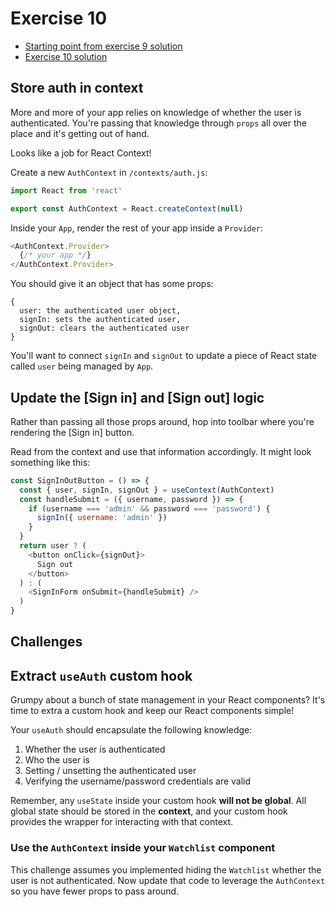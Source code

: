 # Exercise 10

- [Starting point from exercise 9 solution](https://github.com/AndrewSouthpaw/webdev/tree/exercise-9-solution/projects/rmdb)
- [Exercise 10 solution](https://github.com/AndrewSouthpaw/webdev/tree/exercise-10-solution/projects/rmdb)

## Store auth in context

More and more of your app relies on knowledge of whether the user is authenticated. You're passing that knowledge through `props` all over the place and it's getting out of hand.

Looks like a job for React Context!

Create a new `AuthContext` in `/contexts/auth.js`:

```javascript
import React from 'react'

export const AuthContext = React.createContext(null)
```

Inside your `App`, render the rest of your app inside a `Provider`:

```javascript
<AuthContext.Provider>
  {/* your app */}
</AuthContext.Provider>
```

You should give it an object that has some props:

```
{
  user: the authenticated user object,
  signIn: sets the authenticated user,
  signOut: clears the authenticated user
}
```

You'll want to connect `signIn` and `signOut` to update a piece of React state called `user` being managed by `App`.

## Update the [Sign in] and [Sign out] logic

Rather than passing all those props around, hop into toolbar where you're rendering the [Sign in] button.

Read from the context and use that information accordingly. It might look something like this:

```javascript
const SignInOutButton = () => {
  const { user, signIn, signOut } = useContext(AuthContext)
  const handleSubmit = ({ username, password }) => {
    if (username === 'admin' && password === 'password') {
      signIn({ username: 'admin' })
    }
  }
  return user ? (
    <button onClick={signOut}>
      Sign out
    </button>
  ) : (
    <SignInForm onSubmit={handleSubmit} />
  )
}
```

## Challenges

## Extract `useAuth` custom hook

Grumpy about a bunch of state management in your React components? It's time to extra a custom hook and keep our React components simple!

Your `useAuth` should encapsulate the following knowledge:

1. Whether the user is authenticated
1. Who the user is
1. Setting / unsetting the authenticated user
1. Verifying the username/password credentials are valid

Remember, any `useState` inside your custom hook **will not be global**. All global state should be stored in the **context**, and your custom hook provides the wrapper for interacting with that context.

### Use the `AuthContext` inside your `Watchlist` component

This challenge assumes you implemented hiding the `Watchlist` whether the user is not authenticated. Now update that code to leverage the `AuthContext` so you have fewer props to pass around.

